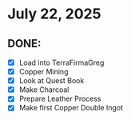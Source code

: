 # July 22, 2025

## DONE:
  - [x] Load into TerraFirmaGreg
  - [x] Copper Mining
  - [x] Look at Quest Book
  - [x] Make Charcoal
  - [x] Prepare Leather Process
  - [x] Make first Copper Double Ingot
